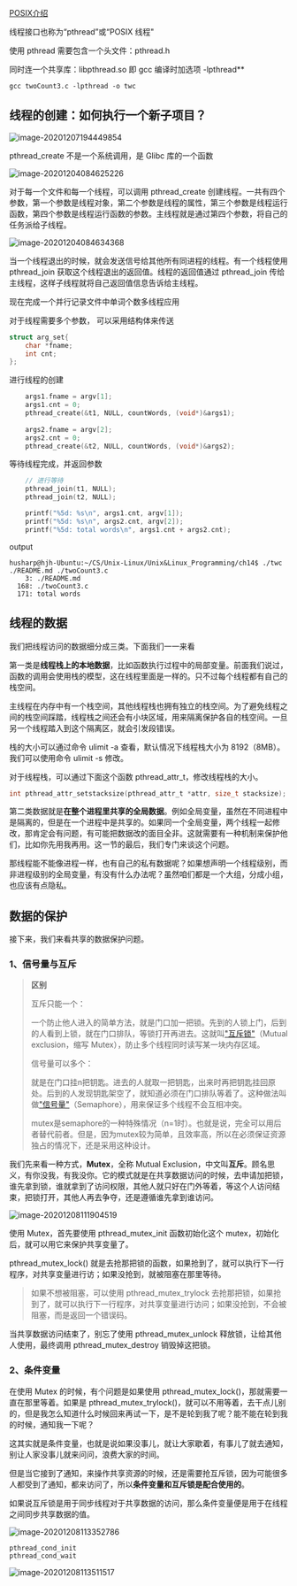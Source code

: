 

[POSIX介绍](https://blog.csdn.net/weixin_40039738/article/details/81867577)

线程接口也称为“pthread”或“POSIX 线程"

使用 pthread 需要包含一个头文件：pthread.h

 同时连一个共享库：libpthread.so  即 gcc 编译时加选项 -lpthread**

```shell
gcc twoCount3.c -lpthread -o twc
```







## 线程的创建：如何执行一个新子项目？

![image-20201207194449854](README.assets/image-20201207194449854.png)



pthread_create 不是一个系统调用，是 Glibc 库的一个函数

![image-20201204084625226](README.assets/image-20201204084625226.png)

对于每一个文件和每一个线程，可以调用 pthread_create 创建线程。一共有四个参数，第一个参数是线程对象，第二个参数是线程的属性，第三个参数是线程运行函数，第四个参数是线程运行函数的参数。主线程就是通过第四个参数，将自己的任务派给子线程。





![image-20201204084634368](README.assets/image-20201204084634368.png)

当一个线程退出的时候，就会发送信号给其他所有同进程的线程。有一个线程使用 pthread_join 获取这个线程退出的返回值。线程的返回值通过 pthread_join 传给主线程，这样子线程就将自己返回值信息告诉给主线程。





现在完成一个并行记录文件中单词个数多线程应用

对于线程需要多个参数， 可以采用结构体来传送

```c
struct arg_set{
    char *fname;
    int cnt;
};
```

进行线程的创建

```c
    args1.fname = argv[1];
    args1.cnt = 0;
    pthread_create(&t1, NULL, countWords, (void*)&args1);
    
    args2.fname = argv[2];
    args2.cnt = 0;
    pthread_create(&t2, NULL, countWords, (void*)&args2);
```

等待线程完成，并返回参数

```c
    // 进行等待
    pthread_join(t1, NULL);
    pthread_join(t2, NULL);

    printf("%5d: %s\n", args1.cnt, argv[1]);
	printf("%5d: %s\n", args2.cnt, argv[2]);
	printf("%5d: total words\n", args1.cnt + args2.cnt);
```

output

```shell
husharp@hjh-Ubuntu:~/CS/Unix-Linux/Unix&Linux_Programming/ch14$ ./twc ./README.md ./twoCount3.c 
    3: ./README.md
  168: ./twoCount3.c
  171: total words
```







## 线程的数据

我们把线程访问的数据细分成三类。下面我们一一来看



第一类是**线程栈上的本地数据**，比如函数执行过程中的局部变量。前面我们说过，函数的调用会使用栈的模型，这在线程里面是一样的。只不过每个线程都有自己的栈空间。

主线程在内存中有一个栈空间，其他线程栈也拥有独立的栈空间。为了避免线程之间的栈空间踩踏，线程栈之间还会有小块区域，用来隔离保护各自的栈空间。一旦另一个线程踏入到这个隔离区，就会引发段错误。

栈的大小可以通过命令 ulimit -a 查看，默认情况下线程栈大小为 8192（8MB）。我们可以使用命令 ulimit -s 修改。

对于线程栈，可以通过下面这个函数 pthread_attr_t，修改线程栈的大小。

```c
int pthread_attr_setstacksize(pthread_attr_t *attr, size_t stacksize);
```





第二类数据就是**在整个进程里共享的全局数据**。例如全局变量，虽然在不同进程中是隔离的，但是在一个进程中是共享的。如果同一个全局变量，两个线程一起修改，那肯定会有问题，有可能把数据改的面目全非。这就需要有一种机制来保护他们，比如你先用我再用。这一节的最后，我们专门来谈这个问题。

那线程能不能像进程一样，也有自己的私有数据呢？如果想声明一个线程级别，而非进程级别的全局变量，有没有什么办法呢？虽然咱们都是一个大组，分成小组，也应该有点隐私。



## 数据的保护

接下来，我们来看共享的数据保护问题。

### 1、信号量与互斥

> **区别**
>
> 互斥只能一个：
>
> 一个防止他人进入的简单方法，就是门口加一把锁。先到的人锁上门，后到的人看到上锁，就在门口排队，等锁打开再进去。这就叫["互斥锁"](http://zh.wikipedia.org/wiki/互斥锁)（Mutual exclusion，缩写 Mutex），防止多个线程同时读写某一块内存区域。
>
> 信号量可以多个：
>
> 就是在门口挂n把钥匙。进去的人就取一把钥匙，出来时再把钥匙挂回原处。后到的人发现钥匙架空了，就知道必须在门口排队等着了。这种做法叫做["信号量"](http://en.wikipedia.org/wiki/Semaphore_(programming))（Semaphore），用来保证多个线程不会互相冲突。
>
> mutex是semaphore的一种特殊情况（n=1时）。也就是说，完全可以用后者替代前者。但是，因为mutex较为简单，且效率高，所以在必须保证资源独占的情况下，还是采用这种设计。

我们先来看一种方式，**Mutex**，全称 Mutual Exclusion，中文叫**互斥**。顾名思义，有你没我，有我没你。它的模式就是在共享数据访问的时候，去申请加把锁，谁先拿到锁，谁就拿到了访问权限，其他人就只好在门外等着，等这个人访问结束，把锁打开，其他人再去争夺，还是遵循谁先拿到谁访问。

![image-20201208111904519](README.assets/image-20201208111904519.png)

使用 Mutex，首先要使用 pthread_mutex_init 函数初始化这个 mutex，初始化后，就可以用它来保护共享变量了。

pthread_mutex_lock() 就是去抢那把锁的函数，如果抢到了，就可以执行下一行程序，对共享变量进行访；如果没抢到，就被阻塞在那里等待。

> 如果不想被阻塞，可以使用 pthread_mutex_trylock 去抢那把锁，如果抢到了，就可以执行下一行程序，对共享变量进行访问；如果没抢到，不会被阻塞，而是返回一个错误码。

当共享数据访问结束了，别忘了使用 pthread_mutex_unlock 释放锁，让给其他人使用，最终调用 pthread_mutex_destroy 销毁掉这把锁。



### 2、条件变量

在使用 Mutex 的时候，有个问题是如果使用 pthread_mutex_lock()，那就需要一直在那里等着。如果是  pthread_mutex_trylock()，就可以不用等着，去干点儿别的，但是我怎么知道什么时候回来再试一下，是不是轮到我了呢？能不能在轮到我的时候，通知我一下呢？

这其实就是条件变量，也就是说如果没事儿，就让大家歇着，有事儿了就去通知，别让人家没事儿就来问问，浪费大家的时间。

但是当它接到了通知，来操作共享资源的时候，还是需要抢互斥锁，因为可能很多人都受到了通知，都来访问了，所以**条件变量和互斥锁是配合使用的**。

如果说互斥锁是用于同步线程对于共享数据的访问，那么条件变量便是用于在线程之间同步共享数据的值。

![image-20201208113352786](README.assets/image-20201208113352786.png)





```
pthread_cond_init
pthread_cond_wait
```







![image-20201208113511517](README.assets/image-20201208113511517.png)